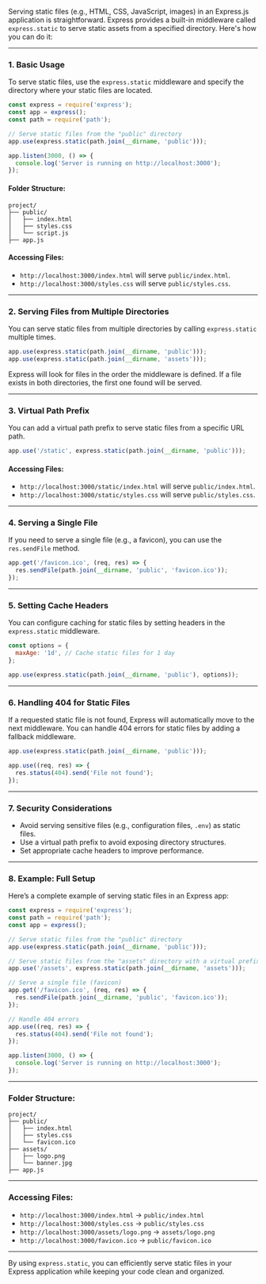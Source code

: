 Serving static files (e.g., HTML, CSS, JavaScript, images) in an Express.js application is straightforward. Express provides a built-in middleware called `express.static` to serve static assets from a specified directory. Here's how you can do it:

---

### 1. **Basic Usage**
To serve static files, use the `express.static` middleware and specify the directory where your static files are located.

```javascript
const express = require('express');
const app = express();
const path = require('path');

// Serve static files from the "public" directory
app.use(express.static(path.join(__dirname, 'public')));

app.listen(3000, () => {
  console.log('Server is running on http://localhost:3000');
});
```

#### Folder Structure:
```
project/
├── public/
│   ├── index.html
│   ├── styles.css
│   └── script.js
├── app.js
```

#### Accessing Files:
- `http://localhost:3000/index.html` will serve `public/index.html`.
- `http://localhost:3000/styles.css` will serve `public/styles.css`.

---

### 2. **Serving Files from Multiple Directories**
You can serve static files from multiple directories by calling `express.static` multiple times.

```javascript
app.use(express.static(path.join(__dirname, 'public')));
app.use(express.static(path.join(__dirname, 'assets')));
```

Express will look for files in the order the middleware is defined. If a file exists in both directories, the first one found will be served.

---

### 3. **Virtual Path Prefix**
You can add a virtual path prefix to serve static files from a specific URL path.

```javascript
app.use('/static', express.static(path.join(__dirname, 'public')));
```

#### Accessing Files:
- `http://localhost:3000/static/index.html` will serve `public/index.html`.
- `http://localhost:3000/static/styles.css` will serve `public/styles.css`.

---

### 4. **Serving a Single File**
If you need to serve a single file (e.g., a favicon), you can use the `res.sendFile` method.

```javascript
app.get('/favicon.ico', (req, res) => {
  res.sendFile(path.join(__dirname, 'public', 'favicon.ico'));
});
```

---

### 5. **Setting Cache Headers**
You can configure caching for static files by setting headers in the `express.static` middleware.

```javascript
const options = {
  maxAge: '1d', // Cache static files for 1 day
};

app.use(express.static(path.join(__dirname, 'public'), options));
```

---

### 6. **Handling 404 for Static Files**
If a requested static file is not found, Express will automatically move to the next middleware. You can handle 404 errors for static files by adding a fallback middleware.

```javascript
app.use(express.static(path.join(__dirname, 'public')));

app.use((req, res) => {
  res.status(404).send('File not found');
});
```

---

### 7. **Security Considerations**
- Avoid serving sensitive files (e.g., configuration files, `.env`) as static files.
- Use a virtual path prefix to avoid exposing directory structures.
- Set appropriate cache headers to improve performance.

---

### 8. **Example: Full Setup**
Here’s a complete example of serving static files in an Express app:

```javascript
const express = require('express');
const path = require('path');
const app = express();

// Serve static files from the "public" directory
app.use(express.static(path.join(__dirname, 'public')));

// Serve static files from the "assets" directory with a virtual prefix
app.use('/assets', express.static(path.join(__dirname, 'assets')));

// Serve a single file (favicon)
app.get('/favicon.ico', (req, res) => {
  res.sendFile(path.join(__dirname, 'public', 'favicon.ico'));
});

// Handle 404 errors
app.use((req, res) => {
  res.status(404).send('File not found');
});

app.listen(3000, () => {
  console.log('Server is running on http://localhost:3000');
});
```

---

### Folder Structure:
```
project/
├── public/
│   ├── index.html
│   ├── styles.css
│   └── favicon.ico
├── assets/
│   ├── logo.png
│   └── banner.jpg
├── app.js
```

---

### Accessing Files:
- `http://localhost:3000/index.html` → `public/index.html`
- `http://localhost:3000/styles.css` → `public/styles.css`
- `http://localhost:3000/assets/logo.png` → `assets/logo.png`
- `http://localhost:3000/favicon.ico` → `public/favicon.ico`

---

By using `express.static`, you can efficiently serve static files in your Express application while keeping your code clean and organized.
